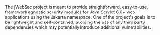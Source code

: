 The jWebSec project is meant to provide straightforward, easy-to-use, framework agnostic security modules for Java Servlet 6.0+ web applications using the Jakarta namespace. One of the project's goals is to be lightweight and self-contained, avoiding the use of any third party dependencies which may potentially introduce additional vulnerabilities.

